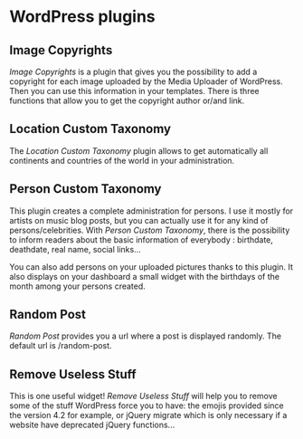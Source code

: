 # WordPress plugins

## Image Copyrights

*Image Copyrights* is a plugin that gives you the possibility to add a copyright for each image uploaded by the Media Uploader of WordPress. Then you can use this information in your templates. There is three functions that allow you to get the copyright author or/and link.

## Location Custom Taxonomy

The *Location Custom Taxonomy* plugin allows to get automatically all continents and countries of the world in your administration.

## Person Custom Taxonomy

This plugin creates a complete administration for persons. I use it mostly for artists on music blog posts, but you can actually use it for any kind of persons/celebrities. With *Person Custom Taxonomy*, there is the possibility to inform readers about the basic information of everybody : birthdate, deathdate, real name, social links...

You can also add persons on your uploaded pictures thanks to this plugin. It also displays on your dashboard a small widget with the birthdays of the month among your persons created.

## Random Post

*Random Post* provides you a url where a post is displayed randomly. The default url is /random-post.

## Remove Useless Stuff

This is one useful widget! *Remove Useless Stuff* will help you to remove some of the stuff WordPress force you to have: the emojis provided since the version 4.2 for example, or jQuery migrate which is only necessary if a website have deprecated jQuery functions...

